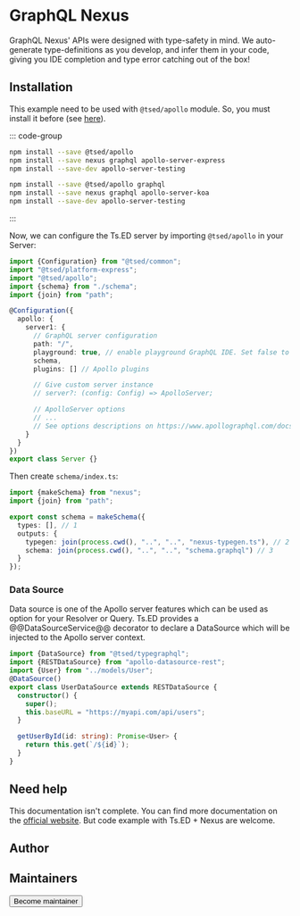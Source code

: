 # GraphQL Nexus

<Banner src="/graphql-nexus.png" height="200" />

GraphQL Nexus' APIs were designed with type-safety in mind. We auto-generate type-definitions as you develop, and infer
them in your code, giving you IDE completion and type error catching out of the box!

## Installation

This example need to be used with `@tsed/apollo` module. So, you must install it before (see [here](/tutorials/graphql-apollo.md)).

::: code-group

```bash [Express.js]
npm install --save @tsed/apollo
npm install --save nexus graphql apollo-server-express
npm install --save-dev apollo-server-testing
```

```bash [Koa.js]
npm install --save @tsed/apollo graphql
npm install --save nexus graphql apollo-server-koa
npm install --save-dev apollo-server-testing
```
:::

Now, we can configure the Ts.ED server by importing `@tsed/apollo` in your Server:

```typescript
import {Configuration} from "@tsed/common";
import "@tsed/platform-express";
import "@tsed/apollo";
import {schema} from "./schema";
import {join} from "path";

@Configuration({
  apollo: {
    server1: {
      // GraphQL server configuration
      path: "/",
      playground: true, // enable playground GraphQL IDE. Set false to use Apollo Studio
      schema,
      plugins: [] // Apollo plugins

      // Give custom server instance
      // server?: (config: Config) => ApolloServer;

      // ApolloServer options
      // ...
      // See options descriptions on https://www.apollographql.com/docs/apollo-server/api/apollo-server.html
    }
  }
})
export class Server {}
```

Then create `schema/index.ts`:

```typescript
import {makeSchema} from "nexus";
import {join} from "path";

export const schema = makeSchema({
  types: [], // 1
  outputs: {
    typegen: join(process.cwd(), "..", "..", "nexus-typegen.ts"), // 2
    schema: join(process.cwd(), "..", "..", "schema.graphql") // 3
  }
});
```

### Data Source

Data source is one of the Apollo server features which can be used as option for your Resolver or Query. Ts.ED provides
a @@DataSourceService@@ decorator to declare a DataSource which will be injected to the Apollo server context.

```typescript
import {DataSource} from "@tsed/typegraphql";
import {RESTDataSource} from "apollo-datasource-rest";
import {User} from "../models/User";
@DataSource()
export class UserDataSource extends RESTDataSource {
  constructor() {
    super();
    this.baseURL = "https://myapi.com/api/users";
  }

  getUserById(id: string): Promise<User> {
    return this.get(`/${id}`);
  }
}
```

## Need help

This documentation isn't complete. You can find more documentation on the [official website](https://nexusjs.org/).
But code example with Ts.ED + Nexus are welcome.

## Author

<GithubContributors users="['Romakita']"/>

## Maintainers

<GithubContributors users="['Romakita']"/>

<div class="flex items-center justify-center p-5">
<Button href="/contributing.html" class="rounded-medium">
 Become maintainer
</Button>
</div>
